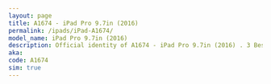 ```yaml
---
layout: page
title: A1674 - iPad Pro 9.7in (2016)
permalink: /ipads/iPad-A1674/
model_name: iPad Pro 9.7in (2016)
description: Official identity of A1674 - iPad Pro 9.7in (2016) . 3 Best compatible iPad cases for iPad Pro 9.7in (2016). 3 Best compatible iPad pens for iPad Pro 9.7in (2016). 3 Best compatible iPad chargers for iPad Pro 9.7in (2016). 3 Best compatible keyboards for iPad Pro 9.7in (2016).
aka: 
code: A1674
sim: true
---
```

